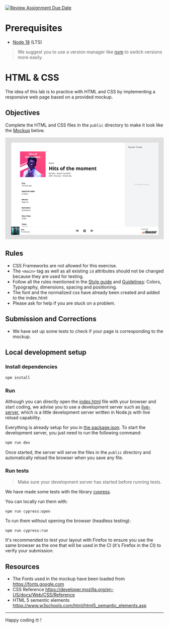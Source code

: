 [![Review Assignment Due Date](https://classroom.github.com/assets/deadline-readme-button-24ddc0f5d75046c5622901739e7c5dd533143b0c8e959d652212380cedb1ea36.svg)](https://classroom.github.com/a/lRdvseJd)
# Prerequisites

- [Node 18](https://nodejs.org/en/download/) (LTS)

> We suggest you to use a version manager like [nvm](https://github.com/nvm-sh/nvm) to switch versions more easily.

# HTML & CSS

The idea of this lab is to practice with HTML and CSS by implementing a responsive web page based on a provided mockup.


## Objectives

Complete the HTML and CSS files in the `public` directory to make it look like the [Mockup](https://www.figma.com/file/J4VbVpfdcSPxtVzi94dTD5/Music-player?node-id=56%3A107) below.

![Mockup](mockup.png)

## Rules

- CSS Frameworks are not allowed for this exercise.
- The `<main>` tag as well as all existing `id` attributes should not be changed because they are used for testing. 
- Follow all the rules mentioned in the [Style guide](https://www.figma.com/file/J4VbVpfdcSPxtVzi94dTD5/Music-player?node-id=91%3A115) and [Guidelines](https://www.figma.com/file/J4VbVpfdcSPxtVzi94dTD5/Music-player?node-id=56%3A266): Colors, Typography, dimensions, spacing and positioning.
- The font and the normalized css have already been created and added to the index.html
- Please ask for help if you are stuck on a problem.

## Submission and Corrections

- We have set up some tests to check if your page is corresponding to the mockup.


## Local development setup
### Install dependencies

```sh
npm install
```

### Run

Although you can directly open the [index.html](public/index.html) file with your browser and start coding, we advise you to use a development server such as [live-server](https://www.npmjs.com/package/live-server), which is a little development server written in Node.js with live reload capability.

Everything is already setup for you in [the package.json](package.json). To start the development server, you just need to run the following command:
```sh
npm run dev
```

Once started, the server will serve the files in the `public` directory and automatically reload the browser when you save any file.

### Run tests

> Make sure your development server has started before running tests.

We have made some tests with the library [cypress](https://www.cypress.io/).

You can locally run them with:
```sh
npm run cypress:open
```

To run them without opening the browser (headless testing):
```shell
npm run cypress:run
```

It's recommended to test your layout with Firefox to ensure you use the same browser as the one that will be used in the CI (it's Firefox in the CI) to verify your submission.

## Resources

- The Fonts used in the mockup have been loaded from https://fonts.google.com
- CSS Reference https://developer.mozilla.org/en-US/docs/Web/CSS/Reference
- HTML 5 sementic elements https://www.w3schools.com/html/html5_semantic_elements.asp

___

Happy coding 🤓 !
